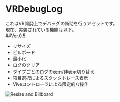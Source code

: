 # VRDebugLog
これはVR開発上でデバッグの補助を行うアセットです。<br>
現在、実装されている機能は以下。<br>
##Ver.0.5
<ul>
<li>リサイズ</li>
<li>ビルボード</li>
<li>最小化</li>
<li>ログのクリア</li>
<li>タイプごとのログの表示/非表示切り替え</li>
<li>項目選択によるスタックトレース表示</li>
<li>Viveコントローラによる限定的な操作</li>
</ul>

![Resize and Billboard](https://cloud.githubusercontent.com/assets/3947216/21043606/02cb9222-be3b-11e6-9898-3014e3e5bdf6.gif "Resize and Billboard")
